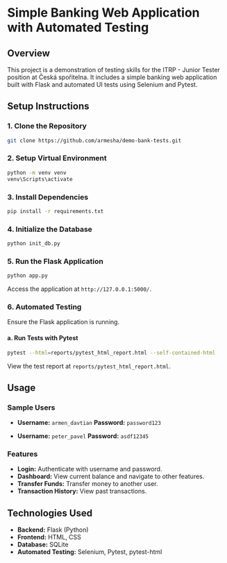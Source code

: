 # Simple Banking Web Application with Automated Testing

## Overview

This project is a demonstration of testing skills for the ITRP - Junior Tester position at Česká spořitelna. It includes a simple banking web application built with Flask and automated UI tests using Selenium and Pytest.

## Setup Instructions

### 1. Clone the Repository

```bash
git clone https://github.com/armesha/demo-bank-tests.git
```

### 2. Setup Virtual Environment

```bash
python -m venv venv
venv\Scripts\activate
```

### 3. Install Dependencies

```bash
pip install -r requirements.txt
```

### 4. Initialize the Database

```bash
python init_db.py
```

### 5. Run the Flask Application

```bash
python app.py
```

Access the application at `http://127.0.0.1:5000/`.

### 6. Automated Testing

Ensure the Flask application is running.

#### a. Run Tests with Pytest

```bash
pytest --html=reports/pytest_html_report.html --self-contained-html
```

View the test report at `reports/pytest_html_report.html`.

## Usage

### Sample Users

- **Username:** `armen_davtian` **Password:** `password123`

- **Username:** `peter_pavel` **Password:** `asdf12345`

### Features

- **Login:** Authenticate with username and password.
- **Dashboard:** View current balance and navigate to other features.
- **Transfer Funds:** Transfer money to another user.
- **Transaction History:** View past transactions.

## Technologies Used

- **Backend:** Flask (Python)
- **Frontend:** HTML, CSS
- **Database:** SQLite
- **Automated Testing:** Selenium, Pytest, pytest-html